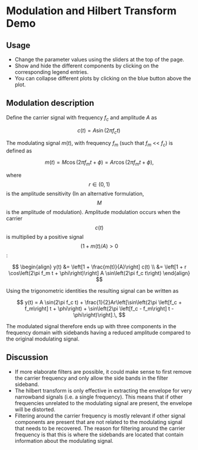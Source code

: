 [//]: # ( Should you not be filtering out the carrier frequency and not just filtering around it?)
[//]: # ( Filtering only makes sense if there are other signal components that you want to filter out or multiple signal components.)

# Modulation and Hilbert Transform Demo

## Usage
* Change the parameter values using the sliders at the top of the page.
* Show and hide the different components by clicking on the corresponding legend entries. 
* You can collapse different plots by clicking on the blue button above the plot.

## Modulation description

Define the carrier signal with frequency $f_c$ and amplitude $A$ as

$$
c(t) = A \sin(2 \pi f_c t)\,
$$

The modulating signal $m(t)$, with frequency $f_m$ (such that $f_m$ << $f_c$) is defined as 

$$
m(t) = M \cos\left(2\pi f_m t + \phi\right)= Ar \cos\left(2\pi f_m t + \phi\right),
$$

where $$r \in (0,1)$$ is the amplitude sensitivity (In an alternative formulation, $$M$$ is the amplitude of modulation).
Amplitude modulation occurs when the carrier $$c(t)$$    is multiplied by a positive signal $$(1 + m(t)/A)>0$$ :

$$
\begin{align}
  y(t) &= \left[1 + \frac{m(t)}{A}\right] c(t) \\
       &= \left[1 + r \cos\left(2\pi f_m t + \phi\right)\right] A \sin\left(2\pi f_c t\right)
\end{align}
$$

Using the trigonometric identities the resulting signal can be written as

$$
y(t) = A \sin(2\pi f_c t) + \frac{1}{2}Ar\left[\sin\left(2\pi \left[f_c + f_m\right] t + \phi\right) +  \sin\left(2\pi \left[f_c - f_m\right] t - \phi\right)\right].\,
$$

The modulated signal therefore ends up with three components in the frequency domain with sidebands having a reduced amplitude compared to the original modulating signal.

## Discussion
* If more elaborate filters are possible, it could make sense to first remove the carrier frequency and only allow the side bands in the filter sideband.
* The hilbert transform is only effective in extracting the envelope for very narrowband signals (i.e. a single frequency). This means that if other frequencies unrelated to the modulating signal are present, the envelope will be distorted.
* Filtering around the carrier frequency is mostly relevant if other signal components are present that are not related to the modulating signal that needs to be recovered. The reason for filtering around the carrier frequency is that this is where the sidebands are located that contain information about the modulating signal. 